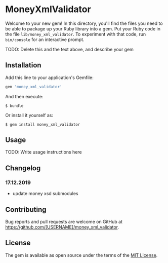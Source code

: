 # MoneyXmlValidator

Welcome to your new gem! In this directory, you'll find the files you need to be able to package up your Ruby library into a gem. Put your Ruby code in the file `lib/money_xml_validator`. To experiment with that code, run `bin/console` for an interactive prompt.

TODO: Delete this and the text above, and describe your gem

## Installation

Add this line to your application's Gemfile:

```ruby
gem 'money_xml_validator'
```

And then execute:

    $ bundle

Or install it yourself as:

    $ gem install money_xml_validator

## Usage

TODO: Write usage instructions here

## Changelog

### 17.12.2019

* update money xsd submodules

## Contributing

Bug reports and pull requests are welcome on GitHub at https://github.com/[USERNAME]/money_xml_validator.

## License

The gem is available as open source under the terms of the [MIT License](https://opensource.org/licenses/MIT).
